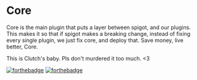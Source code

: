 # Core

Core is the main plugin that puts a layer between spigot, and our plugins. This makes it so that if spigot makes a breaking change, instead of fixing every single plugin, we just fix core, and deploy that. Save money, live better, Core.

This is Clutch's baby. Pls don't murdered it too much. <3

[![forthebadge](https://forthebadge.com/images/badges/fuck-it-ship-it.svg)](https://forthebadge.com)
[![forthebadge](https://forthebadge.com/images/badges/oooo-kill-em.svg)](https://forthebadge.com)
